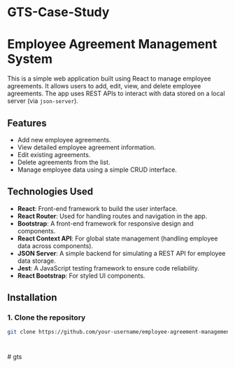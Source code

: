 # GTS-Case-Study

# Employee Agreement Management System

This is a simple web application built using React to manage employee agreements. It allows users to add, edit, view, and delete employee agreements. The app uses REST APIs to interact with data stored on a local server (via `json-server`).

## Features

- Add new employee agreements.
- View detailed employee agreement information.
- Edit existing agreements.
- Delete agreements from the list.
- Manage employee data using a simple CRUD interface.

## Technologies Used

- **React**: Front-end framework to build the user interface.
- **React Router**: Used for handling routes and navigation in the app.
- **Bootstrap**: A front-end framework for responsive design and components.
- **React Context API**: For global state management (handling employee data across components).
- **JSON Server**: A simple backend for simulating a REST API for employee data storage.
- **Jest**: A JavaScript testing framework to ensure code reliability.
- **React Bootstrap**: For styled UI components.

## Installation

### 1. Clone the repository

```bash
git clone https://github.com/your-username/employee-agreement-management.git
```

#
#   g t s  
 